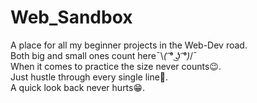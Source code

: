 # Web_Sandbox
A place for all my beginner projects in the Web-Dev road.  
Both big and small ones count here¯\\_( ͡° ͜ʖ ͡°)_/¯   
When it comes to practice the size never counts😉.  
Just hustle through every single line🤯.  
A quick look back never hurts😁.
